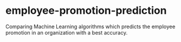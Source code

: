 # employee-promotion-prediction
Comparing Machine Learning algorithms which predicts the employee promotion in an organization with a best accuracy.
